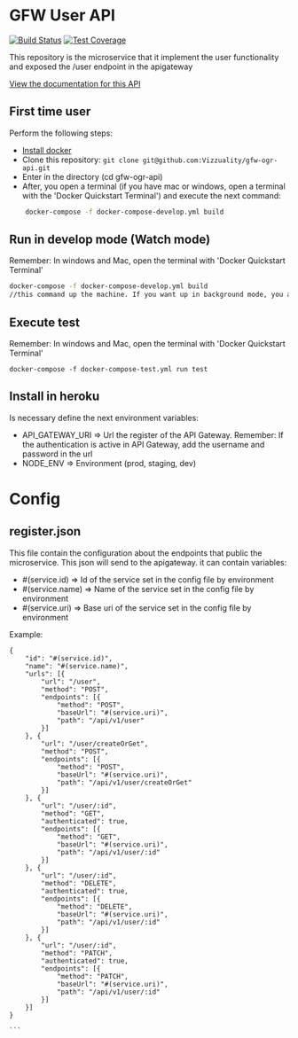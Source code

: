 # GFW User API

[![Build Status](https://travis-ci.org/gfw-api/gfw-user-api.svg?branch=develop)](https://travis-ci.org/gfw-api/gfw-user-api)
[![Test Coverage](https://api.codeclimate.com/v1/badges/9f3238f6631f9c5e4ad7/test_coverage)](https://codeclimate.com/github/gfw-api/gfw-user-api/test_coverage)

This repository is the microservice that it implement the user functionality and exposed the /user endpoint in the apigateway

[View the documentation for this
API](http://gfw-api.github.io/swagger-ui/?url=https://raw.githubusercontent.com/gfw-api/gfw-user-api/master/app/microservice/swagger.yml#/USER)

## First time user
Perform the following steps:
* [Install docker](https://docs.docker.com/engine/installation/)
* Clone this repository: ```git clone git@github.com:Vizzuality/gfw-ogr-api.git```
* Enter in the directory (cd gfw-ogr-api)
* After, you open a terminal (if you have mac or windows, open a terminal with the 'Docker Quickstart Terminal') and execute the next command:

```bash
    docker-compose -f docker-compose-develop.yml build

```

## Run in develop mode (Watch mode)
Remember: In windows and Mac, open the terminal with 'Docker Quickstart Terminal'

```bash
docker-compose -f docker-compose-develop.yml build
//this command up the machine. If you want up in background mode, you add the -d option
```


## Execute test
Remember: In windows and Mac, open the terminal with 'Docker Quickstart Terminal'
```
docker-compose -f docker-compose-test.yml run test
```

## Install in heroku

Is necessary define the next environment variables:
* API_GATEWAY_URI => Url the register of the API Gateway. Remember: If the authentication is active in API Gateway, add the username and password in the url
* NODE_ENV => Environment (prod, staging, dev)


# Config

## register.json
This file contain the configuration about the endpoints that public the microservice. This json will send to the apigateway. it can contain variables:
* #(service.id) => Id of the service set in the config file by environment
* #(service.name) => Name of the service set in the config file by environment
* #(service.uri) => Base uri of the service set in the config file by environment

Example:
````
{
    "id": "#(service.id)",
    "name": "#(service.name)",
    "urls": [{
        "url": "/user",
        "method": "POST",
        "endpoints": [{
            "method": "POST",
            "baseUrl": "#(service.uri)",
            "path": "/api/v1/user"
        }]
    }, {
        "url": "/user/createOrGet",
        "method": "POST",
        "endpoints": [{
            "method": "POST",
            "baseUrl": "#(service.uri)",
            "path": "/api/v1/user/createOrGet"
        }]
    }, {
        "url": "/user/:id",
        "method": "GET",
        "authenticated": true,
        "endpoints": [{
            "method": "GET",
            "baseUrl": "#(service.uri)",
            "path": "/api/v1/user/:id"
        }]
    }, {
        "url": "/user/:id",
        "method": "DELETE",
        "authenticated": true,
        "endpoints": [{
            "method": "DELETE",
            "baseUrl": "#(service.uri)",
            "path": "/api/v1/user/:id"
        }]
    }, {
        "url": "/user/:id",
        "method": "PATCH",
        "authenticated": true,
        "endpoints": [{
            "method": "PATCH",
            "baseUrl": "#(service.uri)",
            "path": "/api/v1/user/:id"
        }]
    }]
}

```
